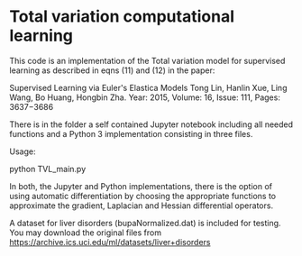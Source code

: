 # Total variation computational learning

This code is an implementation of the Total variation model for supervised learning as described in eqns (11) and (12) in the paper:

Supervised Learning via Euler's Elastica Models
Tong Lin, Hanlin Xue, Ling Wang, Bo Huang, Hongbin Zha.
Year: 2015, Volume: 16, Issue: 111, Pages: 3637−3686

There is in the folder a self contained Jupyter notebook including all needed functions
and a Python 3 implementation consisting in three files.

Usage:

python TVL_main.py

In both, the Jupyter and Python implementations, there is the option of using automatic differentiation by choosing the appropriate functions to approximate the gradient, Laplacian and Hessian differential operators.

A dataset for liver disorders (bupaNormalized.dat) is included for testing. You may download the original files from https://archive.ics.uci.edu/ml/datasets/liver+disorders
